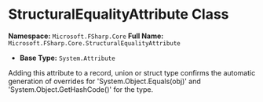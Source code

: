 # StructuralEqualityAttribute Class

**Namespace:** `Microsoft.FSharp.Core`
**Full Name:** `Microsoft.FSharp.Core.StructuralEqualityAttribute`
- **Base Type:** `System.Attribute`

Adding this attribute to a record, union or struct type confirms the automatic 
 generation of overrides for 'System.Object.Equals(obj)' and 
 'System.Object.GetHashCode()' for the type.